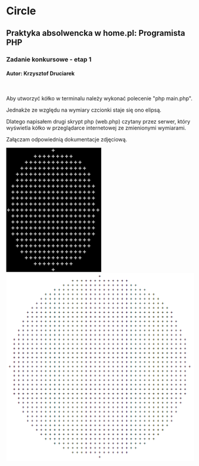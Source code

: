 # Circle
## Praktyka absolwencka w home.pl: Programista PHP

### Zadanie konkursowe - etap 1

#### Autor: Krzysztof Druciarek
<br>

Aby utworzyć kółko w terminalu należy wykonać polecenie "php main.php".

Jednakże ze względu na wymiary czcionki staje się ono elipsą.

Dlatego napisałem drugi skrypt php (web.php) czytany przez serwer, który wyświetla kółko w przeglądarce internetowej ze zmienionymi wymiarami.

Załączam odpowiednią dokumentacje zdjęciową.


![console_circle](https://github.com/kdruciarek/circle/blob/master/console_circle.png)
![web_circle](https://github.com/kdruciarek/circle/blob/master/web_circle.png)

